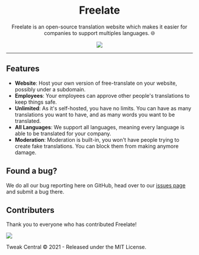 <h1 align="center"> Freelate</h1>

<p align="center">
  Freelate is an open-source translation website which makes it easier for companies to support multiples languages. 🌐
</p>


<p align=center>
  <img src="https://user-images.githubusercontent.com/74987167/135852589-3a1f3b17-119d-4d17-af0a-f8c80ced4f90.png">
</p>

___

## Features

 - **Website**: Host your own version of free-translate on your website, possibly under a subdomain.
 - **Employees**: Your employees can approve other people's translations to keep things safe.
 - **Unlimited**: As it's self-hosted, you have no limits. You can have as many translations you want to have, and as many words you want to be translated.
 - **All Languages**: We support all languages, meaning every language is able to be translated for your company.
 - **Moderation**: Moderation is built-in, you won't have people trying to create fake translations. You can block them from making anymore damage.

## Found a bug?

We do all our bug reporting here on GitHub, head over to our [issues page](https://github.com/Tweak-Central/freelate/issues) and submit a bug there.

## Contributers

Thank you to everyone who has contributed Freelate!

<a href="https://github.com/tweak-central/freelate/graphs/contributors"><img src="https://contrib.rocks/image?repo=tweak-central/freelate"></a>

Tweak Central © 2021 - Released under the MIT License.
